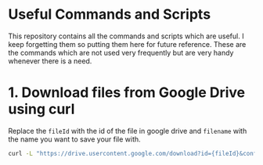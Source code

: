 # Useful Commands and Scripts
This repository contains all the commands and scripts which are useful. I keep forgetting them so putting them here for future reference. These are the commands which are not used very frequently but are very handy whenever there is a need. 

# 1. Download files from Google Drive using curl
Replace the `fileId` with the id of the file in google drive and `filename` with the name you want to save your file with.
```bash
curl -L "https://drive.usercontent.google.com/download?id={fileId}&confirm=xxx" -o {filename}
```

